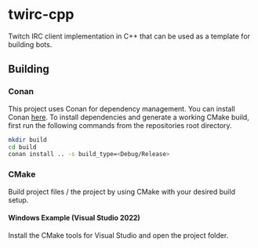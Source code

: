 # twirc-cpp

Twitch IRC client implementation in C++ that can be used as a template for building bots.

## Building

### Conan

This project uses Conan for dependency management. You can install Conan [here](https://docs.conan.io/en/latest/installation.html).
To install dependencies and generate a working CMake build, first run the following commands from the repositories root directory.
```bash
mkdir build
cd build
conan install .. -s build_type=<Debug/Release>
```

### CMake

Build project files / the project by using CMake with your desired build setup.

#### Windows Example (Visual Studio 2022)

Install the CMake tools for Visual Studio and open the project folder.
